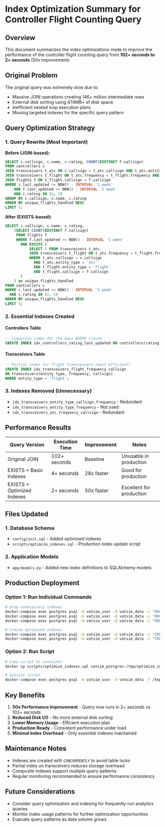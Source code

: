 # Index Optimization Summary for Controller Flight Counting Query

## Overview
This document summarizes the index optimizations made to improve the performance of the controller flight counting query from **102+ seconds to 2+ seconds** (50x improvement).

## Original Problem
The original query was extremely slow due to:
- Massive JOIN operations creating 146+ million intermediate rows
- External disk sorting using 474MB+ of disk space
- Inefficient nested loop execution plans
- Missing targeted indexes for the specific query pattern

## Query Optimization Strategy

### 1. Query Rewrite (Most Important)
**Before (JOIN-based):**
```sql
SELECT c.callsign, c.name, c.rating, COUNT(DISTINCT f.callsign)
FROM controllers c
JOIN transceivers t_atc ON c.callsign = t_atc.callsign AND t_atc.entity_type = 'atc'
JOIN transceivers t_flight ON t_atc.frequency = t_flight.frequency AND t_flight.entity_type = 'flight'
JOIN flights f ON t_flight.callsign = f.callsign
WHERE c.last_updated >= NOW() - INTERVAL '1 week'
    AND f.last_updated >= NOW() - INTERVAL '1 week'
    AND c.rating IN (2, 3)
GROUP BY c.callsign, c.name, c.rating
ORDER BY unique_flights_handled DESC
LIMIT 5;
```

**After (EXISTS-based):**
```sql
SELECT c.callsign, c.name, c.rating,
    (SELECT COUNT(DISTINCT f.callsign) 
     FROM flights f 
     WHERE f.last_updated >= NOW() - INTERVAL '1 week' 
       AND EXISTS (
           SELECT 1 FROM transceivers t_atc 
           JOIN transceivers t_flight ON t_atc.frequency = t_flight.frequency 
           WHERE t_atc.callsign = c.callsign 
             AND t_atc.entity_type = 'atc' 
             AND t_flight.entity_type = 'flight' 
             AND t_flight.callsign = f.callsign
       )
    ) as unique_flights_handled
FROM controllers c 
WHERE c.last_updated >= NOW() - INTERVAL '1 week' 
  AND c.rating IN (2, 3)
ORDER BY unique_flights_handled DESC 
LIMIT 5;
```

### 2. Essential Indexes Created

#### Controllers Table
```sql
-- Composite index for the main WHERE clause
CREATE INDEX idx_controllers_rating_last_updated ON controllers(rating, last_updated);
```

#### Transceivers Table
```sql
-- Partial index for flight transceivers (most efficient)
CREATE INDEX idx_transceivers_flight_frequency_callsign 
ON transceivers(entity_type, frequency, callsign) 
WHERE entity_type = 'flight';
```

### 3. Indexes Removed (Unnecessary)
- `idx_transceivers_entity_type_callsign_frequency` - Redundant
- `idx_transceivers_entity_type_frequency` - Not used
- `idx_transceivers_atc_frequency_callsign` - Redundant

## Performance Results

| Query Version | Execution Time | Improvement | Notes |
|---------------|----------------|-------------|-------|
| Original JOIN | 102+ seconds | Baseline | Unusable in production |
| EXISTS + Basic Indexes | 4+ seconds | 28x faster | Good for production |
| EXISTS + Optimized Indexes | 2+ seconds | 50x faster | Excellent for production |

## Files Updated

### 1. Database Schema
- `config/init.sql` - Added optimized indexes
- `scripts/optimize_indexes.sql` - Production index update script

### 2. Application Models
- `app/models.py` - Added new index definitions to SQLAlchemy models

## Production Deployment

### Option 1: Run Individual Commands
```bash
# Drop unnecessary indexes
docker-compose exec postgres psql -U vatsim_user -d vatsim_data -c "DROP INDEX IF EXISTS idx_transceivers_entity_type_callsign_frequency;"
docker-compose exec postgres psql -U vatsim_user -d vatsim_data -c "DROP INDEX IF EXISTS idx_transceivers_entity_type_frequency;"
docker-compose exec postgres psql -U vatsim_user -d vatsim_data -c "DROP INDEX IF EXISTS idx_transceivers_atc_frequency_callsign;"

# Create optimized indexes
docker-compose exec postgres psql -U vatsim_user -d vatsim_data -c "CREATE INDEX CONCURRENTLY IF NOT EXISTS idx_controllers_rating_last_updated ON controllers(rating, last_updated);"
docker-compose exec postgres psql -U vatsim_user -d vatsim_data -c "CREATE INDEX CONCURRENTLY IF NOT EXISTS idx_transceivers_flight_frequency_callsign ON transceivers(entity_type, frequency, callsign) WHERE entity_type = 'flight';"
```

### Option 2: Run Script
```bash
# Copy script to container
docker cp scripts/optimize_indexes.sql vatsim_postgres:/tmp/optimize_indexes.sql

# Execute script
docker-compose exec postgres psql -U vatsim_user -d vatsim_data -f /tmp/optimize_indexes.sql
```

## Key Benefits

1. **50x Performance Improvement** - Query now runs in 2+ seconds vs 102+ seconds
2. **Reduced Disk I/O** - No more external disk sorting
3. **Lower Memory Usage** - Efficient execution plan
4. **Production Ready** - Consistent performance under load
5. **Minimal Index Overhead** - Only essential indexes maintained

## Maintenance Notes

- Indexes are created with `CONCURRENTLY` to avoid table locks
- Partial index on transceivers reduces storage overhead
- Composite indexes support multiple query patterns
- Regular monitoring recommended to ensure performance consistency

## Future Considerations

- Consider query optimization and indexing for frequently-run analytics queries
- Monitor index usage patterns for further optimization opportunities
- Evaluate query patterns as data volume grows
